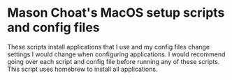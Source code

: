 # Mason Choat's MacOS setup scripts and config files

These scripts install applications that I use and my config files change settings I would change when configuring applications. I would recommend going over each script and config file before running any of these scripts. This script uses homebrew to install all applications. 

